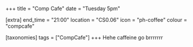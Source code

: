 +++
title = "Comp Cafe"
date = "Tuesday 5pm"

[extra]
end_time = "21:00"
location = "CS0.06"
icon = "ph-coffee"
colour = "compcafe"

[taxonomies]
tags = ["CompCafe"]
+++
Hehe caffeine go brrrrrrr
